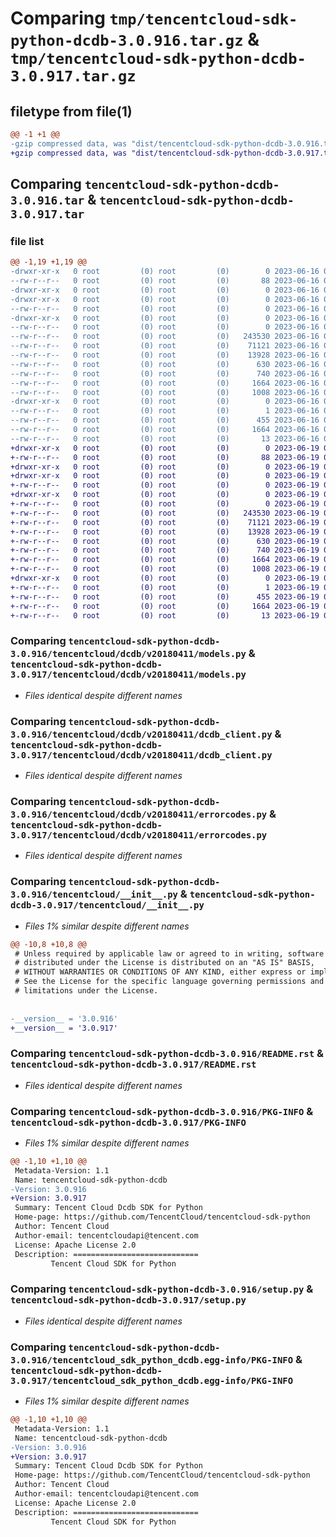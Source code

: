 # Comparing `tmp/tencentcloud-sdk-python-dcdb-3.0.916.tar.gz` & `tmp/tencentcloud-sdk-python-dcdb-3.0.917.tar.gz`

## filetype from file(1)

```diff
@@ -1 +1 @@
-gzip compressed data, was "dist/tencentcloud-sdk-python-dcdb-3.0.916.tar", last modified: Fri Jun 16 00:32:23 2023, max compression
+gzip compressed data, was "dist/tencentcloud-sdk-python-dcdb-3.0.917.tar", last modified: Mon Jun 19 00:23:46 2023, max compression
```

## Comparing `tencentcloud-sdk-python-dcdb-3.0.916.tar` & `tencentcloud-sdk-python-dcdb-3.0.917.tar`

### file list

```diff
@@ -1,19 +1,19 @@
-drwxr-xr-x   0 root         (0) root         (0)        0 2023-06-16 00:32:23.000000 tencentcloud-sdk-python-dcdb-3.0.916/
--rw-r--r--   0 root         (0) root         (0)       88 2023-06-16 00:32:23.000000 tencentcloud-sdk-python-dcdb-3.0.916/setup.cfg
-drwxr-xr-x   0 root         (0) root         (0)        0 2023-06-16 00:32:23.000000 tencentcloud-sdk-python-dcdb-3.0.916/tencentcloud/
-drwxr-xr-x   0 root         (0) root         (0)        0 2023-06-16 00:32:23.000000 tencentcloud-sdk-python-dcdb-3.0.916/tencentcloud/dcdb/
--rw-r--r--   0 root         (0) root         (0)        0 2023-06-16 00:32:23.000000 tencentcloud-sdk-python-dcdb-3.0.916/tencentcloud/dcdb/__init__.py
-drwxr-xr-x   0 root         (0) root         (0)        0 2023-06-16 00:32:23.000000 tencentcloud-sdk-python-dcdb-3.0.916/tencentcloud/dcdb/v20180411/
--rw-r--r--   0 root         (0) root         (0)        0 2023-06-16 00:32:23.000000 tencentcloud-sdk-python-dcdb-3.0.916/tencentcloud/dcdb/v20180411/__init__.py
--rw-r--r--   0 root         (0) root         (0)   243530 2023-06-16 00:32:23.000000 tencentcloud-sdk-python-dcdb-3.0.916/tencentcloud/dcdb/v20180411/models.py
--rw-r--r--   0 root         (0) root         (0)    71121 2023-06-16 00:32:23.000000 tencentcloud-sdk-python-dcdb-3.0.916/tencentcloud/dcdb/v20180411/dcdb_client.py
--rw-r--r--   0 root         (0) root         (0)    13928 2023-06-16 00:32:23.000000 tencentcloud-sdk-python-dcdb-3.0.916/tencentcloud/dcdb/v20180411/errorcodes.py
--rw-r--r--   0 root         (0) root         (0)      630 2023-06-16 00:32:23.000000 tencentcloud-sdk-python-dcdb-3.0.916/tencentcloud/__init__.py
--rw-r--r--   0 root         (0) root         (0)      740 2023-06-16 00:32:23.000000 tencentcloud-sdk-python-dcdb-3.0.916/README.rst
--rw-r--r--   0 root         (0) root         (0)     1664 2023-06-16 00:32:23.000000 tencentcloud-sdk-python-dcdb-3.0.916/PKG-INFO
--rw-r--r--   0 root         (0) root         (0)     1008 2023-06-16 00:32:23.000000 tencentcloud-sdk-python-dcdb-3.0.916/setup.py
-drwxr-xr-x   0 root         (0) root         (0)        0 2023-06-16 00:32:23.000000 tencentcloud-sdk-python-dcdb-3.0.916/tencentcloud_sdk_python_dcdb.egg-info/
--rw-r--r--   0 root         (0) root         (0)        1 2023-06-16 00:32:23.000000 tencentcloud-sdk-python-dcdb-3.0.916/tencentcloud_sdk_python_dcdb.egg-info/dependency_links.txt
--rw-r--r--   0 root         (0) root         (0)      455 2023-06-16 00:32:23.000000 tencentcloud-sdk-python-dcdb-3.0.916/tencentcloud_sdk_python_dcdb.egg-info/SOURCES.txt
--rw-r--r--   0 root         (0) root         (0)     1664 2023-06-16 00:32:23.000000 tencentcloud-sdk-python-dcdb-3.0.916/tencentcloud_sdk_python_dcdb.egg-info/PKG-INFO
--rw-r--r--   0 root         (0) root         (0)       13 2023-06-16 00:32:23.000000 tencentcloud-sdk-python-dcdb-3.0.916/tencentcloud_sdk_python_dcdb.egg-info/top_level.txt
+drwxr-xr-x   0 root         (0) root         (0)        0 2023-06-19 00:23:46.000000 tencentcloud-sdk-python-dcdb-3.0.917/
+-rw-r--r--   0 root         (0) root         (0)       88 2023-06-19 00:23:46.000000 tencentcloud-sdk-python-dcdb-3.0.917/setup.cfg
+drwxr-xr-x   0 root         (0) root         (0)        0 2023-06-19 00:23:46.000000 tencentcloud-sdk-python-dcdb-3.0.917/tencentcloud/
+drwxr-xr-x   0 root         (0) root         (0)        0 2023-06-19 00:23:46.000000 tencentcloud-sdk-python-dcdb-3.0.917/tencentcloud/dcdb/
+-rw-r--r--   0 root         (0) root         (0)        0 2023-06-19 00:23:46.000000 tencentcloud-sdk-python-dcdb-3.0.917/tencentcloud/dcdb/__init__.py
+drwxr-xr-x   0 root         (0) root         (0)        0 2023-06-19 00:23:46.000000 tencentcloud-sdk-python-dcdb-3.0.917/tencentcloud/dcdb/v20180411/
+-rw-r--r--   0 root         (0) root         (0)        0 2023-06-19 00:23:46.000000 tencentcloud-sdk-python-dcdb-3.0.917/tencentcloud/dcdb/v20180411/__init__.py
+-rw-r--r--   0 root         (0) root         (0)   243530 2023-06-19 00:23:46.000000 tencentcloud-sdk-python-dcdb-3.0.917/tencentcloud/dcdb/v20180411/models.py
+-rw-r--r--   0 root         (0) root         (0)    71121 2023-06-19 00:23:46.000000 tencentcloud-sdk-python-dcdb-3.0.917/tencentcloud/dcdb/v20180411/dcdb_client.py
+-rw-r--r--   0 root         (0) root         (0)    13928 2023-06-19 00:23:46.000000 tencentcloud-sdk-python-dcdb-3.0.917/tencentcloud/dcdb/v20180411/errorcodes.py
+-rw-r--r--   0 root         (0) root         (0)      630 2023-06-19 00:23:46.000000 tencentcloud-sdk-python-dcdb-3.0.917/tencentcloud/__init__.py
+-rw-r--r--   0 root         (0) root         (0)      740 2023-06-19 00:23:46.000000 tencentcloud-sdk-python-dcdb-3.0.917/README.rst
+-rw-r--r--   0 root         (0) root         (0)     1664 2023-06-19 00:23:46.000000 tencentcloud-sdk-python-dcdb-3.0.917/PKG-INFO
+-rw-r--r--   0 root         (0) root         (0)     1008 2023-06-19 00:23:46.000000 tencentcloud-sdk-python-dcdb-3.0.917/setup.py
+drwxr-xr-x   0 root         (0) root         (0)        0 2023-06-19 00:23:46.000000 tencentcloud-sdk-python-dcdb-3.0.917/tencentcloud_sdk_python_dcdb.egg-info/
+-rw-r--r--   0 root         (0) root         (0)        1 2023-06-19 00:23:46.000000 tencentcloud-sdk-python-dcdb-3.0.917/tencentcloud_sdk_python_dcdb.egg-info/dependency_links.txt
+-rw-r--r--   0 root         (0) root         (0)      455 2023-06-19 00:23:46.000000 tencentcloud-sdk-python-dcdb-3.0.917/tencentcloud_sdk_python_dcdb.egg-info/SOURCES.txt
+-rw-r--r--   0 root         (0) root         (0)     1664 2023-06-19 00:23:46.000000 tencentcloud-sdk-python-dcdb-3.0.917/tencentcloud_sdk_python_dcdb.egg-info/PKG-INFO
+-rw-r--r--   0 root         (0) root         (0)       13 2023-06-19 00:23:46.000000 tencentcloud-sdk-python-dcdb-3.0.917/tencentcloud_sdk_python_dcdb.egg-info/top_level.txt
```

### Comparing `tencentcloud-sdk-python-dcdb-3.0.916/tencentcloud/dcdb/v20180411/models.py` & `tencentcloud-sdk-python-dcdb-3.0.917/tencentcloud/dcdb/v20180411/models.py`

 * *Files identical despite different names*

### Comparing `tencentcloud-sdk-python-dcdb-3.0.916/tencentcloud/dcdb/v20180411/dcdb_client.py` & `tencentcloud-sdk-python-dcdb-3.0.917/tencentcloud/dcdb/v20180411/dcdb_client.py`

 * *Files identical despite different names*

### Comparing `tencentcloud-sdk-python-dcdb-3.0.916/tencentcloud/dcdb/v20180411/errorcodes.py` & `tencentcloud-sdk-python-dcdb-3.0.917/tencentcloud/dcdb/v20180411/errorcodes.py`

 * *Files identical despite different names*

### Comparing `tencentcloud-sdk-python-dcdb-3.0.916/tencentcloud/__init__.py` & `tencentcloud-sdk-python-dcdb-3.0.917/tencentcloud/__init__.py`

 * *Files 1% similar despite different names*

```diff
@@ -10,8 +10,8 @@
 # Unless required by applicable law or agreed to in writing, software
 # distributed under the License is distributed on an "AS IS" BASIS,
 # WITHOUT WARRANTIES OR CONDITIONS OF ANY KIND, either express or implied.
 # See the License for the specific language governing permissions and
 # limitations under the License.
 
 
-__version__ = '3.0.916'
+__version__ = '3.0.917'
```

### Comparing `tencentcloud-sdk-python-dcdb-3.0.916/README.rst` & `tencentcloud-sdk-python-dcdb-3.0.917/README.rst`

 * *Files identical despite different names*

### Comparing `tencentcloud-sdk-python-dcdb-3.0.916/PKG-INFO` & `tencentcloud-sdk-python-dcdb-3.0.917/PKG-INFO`

 * *Files 1% similar despite different names*

```diff
@@ -1,10 +1,10 @@
 Metadata-Version: 1.1
 Name: tencentcloud-sdk-python-dcdb
-Version: 3.0.916
+Version: 3.0.917
 Summary: Tencent Cloud Dcdb SDK for Python
 Home-page: https://github.com/TencentCloud/tencentcloud-sdk-python
 Author: Tencent Cloud
 Author-email: tencentcloudapi@tencent.com
 License: Apache License 2.0
 Description: ============================
         Tencent Cloud SDK for Python
```

### Comparing `tencentcloud-sdk-python-dcdb-3.0.916/setup.py` & `tencentcloud-sdk-python-dcdb-3.0.917/setup.py`

 * *Files identical despite different names*

### Comparing `tencentcloud-sdk-python-dcdb-3.0.916/tencentcloud_sdk_python_dcdb.egg-info/PKG-INFO` & `tencentcloud-sdk-python-dcdb-3.0.917/tencentcloud_sdk_python_dcdb.egg-info/PKG-INFO`

 * *Files 1% similar despite different names*

```diff
@@ -1,10 +1,10 @@
 Metadata-Version: 1.1
 Name: tencentcloud-sdk-python-dcdb
-Version: 3.0.916
+Version: 3.0.917
 Summary: Tencent Cloud Dcdb SDK for Python
 Home-page: https://github.com/TencentCloud/tencentcloud-sdk-python
 Author: Tencent Cloud
 Author-email: tencentcloudapi@tencent.com
 License: Apache License 2.0
 Description: ============================
         Tencent Cloud SDK for Python
```


